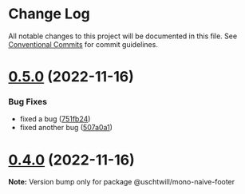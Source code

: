 # Change Log

All notable changes to this project will be documented in this file.
See [Conventional Commits](https://conventionalcommits.org) for commit guidelines.

# [0.5.0](https://github.com/uschtwill/mono-NAIVE/compare/v0.4.0...v0.5.0) (2022-11-16)


### Bug Fixes

* fixed a bug ([751fb24](https://github.com/uschtwill/mono-NAIVE/commit/751fb24e5bb0300091564f0ff3b37bc1de9eb225))
* fixed another bug ([507a0a1](https://github.com/uschtwill/mono-NAIVE/commit/507a0a1a5551465150ae0183c150c493524cbba8))





# [0.4.0](https://github.com/uschtwill/mono-NAIVE/compare/v0.3.2...v0.4.0) (2022-11-16)

**Note:** Version bump only for package @uschtwill/mono-naive-footer
